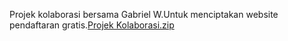 Projek kolaborasi bersama Gabriel W.Untuk menciptakan website pendaftaran gratis.[Projek Kolaborasi.zip](https://github.com/Mariojambar/Percobaan-Website-1/files/8962777/Projek.Kolaborasi.zip)

